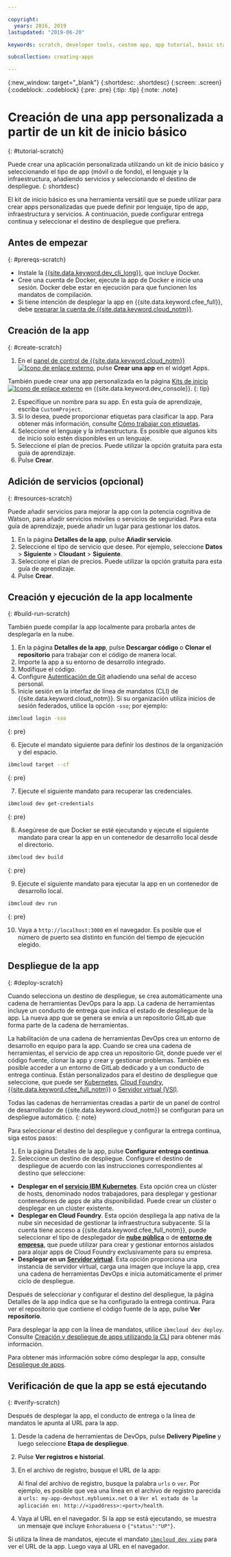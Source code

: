 ```yaml
---

copyright:
  years: 2016, 2019
lastupdated: "2019-06-20"

keywords: scratch, developer tools, custom app, app tutorial, basic starter kit, language, backend, mobile

subcollection: creating-apps

---
```


{:new_window: target="_blank"}
{:shortdesc: .shortdesc}
{:screen: .screen}
{:codeblock: .codeblock}
{:pre: .pre}
{:tip: .tip}
{:note: .note}

# Creación de una app personalizada a partir de un kit de inicio básico
{: #tutorial-scratch}

Puede crear una aplicación personalizada utilizando un kit de inicio básico y seleccionando el tipo de app (móvil o de fondo), el lenguaje y la infraestructura, añadiendo servicios y seleccionando el destino de despliegue. 
{: shortdesc}

El kit de inicio básico es una herramienta versátil que se puede utilizar para crear apps personalizadas que puede definir por lenguaje, tipo de app, infraestructura y servicios. A continuación, puede configurar entrega continua y seleccionar el destino de despliegue que prefiera.

## Antes de empezar
{: #prereqs-scratch}

* Instale la [{{site.data.keyword.dev_cli_long}}](/docs/cli?topic=cloud-cli-getting-started), que incluye Docker. 
* Cree una cuenta de Docker, ejecute la app de Docker e inicie una sesión. Docker debe estar en ejecución para que funcionen los mandatos de compilación.
* Si tiene intención de desplegar la app en {{site.data.keyword.cfee_full}}, debe [preparar la cuenta de {{site.data.keyword.cloud_notm}}](/docs/cloud-foundry?topic=cloud-foundry-prepare).

## Creación de la app
{: #create-scratch}

1. En el [panel de control de {{site.data.keyword.cloud_notm}} ![Icono de enlace externo](../../icons/launch-glyph.svg "Icono de enlace externo")](https://{DomainName}), pulse **Crear una app** en el widget Apps.

  También puede crear una app personalizada en la página [Kits de inicio ![Icono de enlace externo](../../icons/launch-glyph.svg "Icono de enlace externo")](https://{DomainName}/developer/appservice/starter-kits) en {{site.data.keyword.dev_console}}.
  {: tip}

2. Especifique un nombre para su app. En esta guía de aprendizaje, escriba `CustomProject`.
3. Si lo desea, puede proporcionar etiquetas para clasificar la app. Para obtener más información, consulte [Cómo trabajar con etiquetas](/docs/resources?topic=resources-tag).
4. Seleccione el lenguaje y la infraestructura. Es posible que algunos kits de inicio solo estén disponibles en un lenguaje.
5. Seleccione el plan de precios. Puede utilizar la opción gratuita para esta guía de aprendizaje.
6. Pulse **Crear**.

## Adición de servicios (opcional)
{: #resources-scratch}

Puede añadir servicios para mejorar la app con la potencia cognitiva de Watson, para añadir servicios móviles o servicios de seguridad. Para esta guía de aprendizaje, puede añadir un lugar para gestionar los datos.

1. En la página **Detalles de la app**, pulse **Añadir servicio**.
2. Seleccione el tipo de servicio que desee. Por ejemplo, seleccione **Datos** > **Siguiente** > **Cloudant** > **Siguiente**.
3. Seleccione el plan de precios. Puede utilizar la opción gratuita para esta guía de aprendizaje.
4. Pulse **Crear**.

## Creación y ejecución de la app localmente
{: #build-run-scratch}

También puede compilar la app localmente para probarla antes de desplegarla en la nube.

1. En la página **Detalles de la app**, pulse **Descargar código** o **Clonar el repositorio** para trabajar con el código de manera local.
2. Importe la app a su entorno de desarrollo integrado.
3. Modifique el código.
4. Configure [Autenticación de Git](/docs/services/ContinuousDelivery?topic=ContinuousDelivery-git_working#git_authentication) añadiendo una señal de acceso personal.
5. Inicie sesión en la interfaz de línea de mandatos (CLI) de {{site.data.keyword.cloud_notm}}. Si su organización utiliza inicios de sesión federados, utilice la opción `-sso`; por ejemplo:

  ```bash
  ibmcloud login -sso
  ```
  {: pre}

6. Ejecute el mandato siguiente para definir los destinos de la organización y del espacio.

  ```bash
  ibmcloud target --cf
  ```
  {: pre}

7. Ejecute el siguiente mandato para recuperar las credenciales.

  ```bash
  ibmcloud dev get-credentials
  ```
  {: pre}

8. Asegúrese de que Docker se esté ejecutando y ejecute el siguiente mandato para crear la app en un contenedor de desarrollo local desde el directorio.

  ```bash
  ibmcloud dev build
  ```
  {: pre}

9. Ejecute el siguiente mandato para ejecutar la app en un contenedor de desarrollo local.

  ```bash
  ibmcloud dev run
  ```
  {: pre}

10. Vaya a `http://localhost:3000` en el navegador. Es posible que el número de puerto sea distinto en función del tiempo de ejecución elegido.

## Despliegue de la app
{: #deploy-scratch}

Cuando selecciona un destino de despliegue, se crea automáticamente una cadena de herramientas DevOps para la app. La cadena de herramientas incluye un conducto de entrega que indica el estado de despliegue de la app. La nueva app que se genera se envía a un repositorio GitLab que forma parte de la cadena de herramientas.

La habilitación de una cadena de herramientas DevOps crea un entorno de desarrollo en equipo para la app. Cuando se crea una cadena de herramientas, el servicio de app crea un repositorio Git, donde puede ver el código fuente, clonar la app y crear y gestionar problemas. También es posible acceder a un entorno de GitLab dedicado y a un conducto de entrega continua. Están personalizados para el destino de despliegue que seleccione, que puede ser [Kubernetes](/docs/containers?topic=containers-getting-started), [Cloud Foundry](/docs/cloud-foundry-public?topic=cloud-foundry-public-about-cf), [{{site.data.keyword.cfee_full_notm}}](/docs/cloud-foundry?topic=cloud-foundry-about) o [Servidor virtual (VSI)](/docs/vsi?topic=virtual-servers-getting-started-tutorial).

Todas las cadenas de herramientas creadas a partir de un panel de control de desarrollador de {{site.data.keyword.cloud_notm}} se configuran para un despliegue automático.
{: note}

Para seleccionar el destino del despliegue y configurar la entrega continua, siga estos pasos:

1. En la página Detalles de la app, pulse **Configurar entrega continua**.
2. Seleccione un destino de despliegue. Configure el destino de despliegue de acuerdo con las instrucciones correspondientes al destino que seleccione:
  * **Desplegar en el [servicio IBM Kubernetes](/docs/containers?topic=containers-app)**. Esta opción crea un clúster de hosts, denominado nodos trabajadores, para desplegar y gestionar contenedores de apps de alta disponibilidad. Puede crear un clúster o desplegar en un clúster existente.
  * **Desplegar en Cloud Foundry**. Esta opción despliega la app nativa de la nube sin necesidad de gestionar la infraestructura subyacente. Si la cuenta tiene acceso a {{site.data.keyword.cfee_full_notm}}, puede seleccionar el tipo de desplegador de **[nube pública](/docs/cloud-foundry-public?topic=cloud-foundry-public-deployingapps)** o de **[entorno de empresa](/docs/cloud-foundry?topic=cloud-foundry-deploy_apps)**, que puede utilizar para crear y gestionar entornos aislados para alojar apps de Cloud Foundry exclusivamente para su empresa.
  * **Desplegar en un [Servidor virtual](/docs/vsi?topic=virtual-servers-deploying-to-a-virtual-server)**. Esta opción proporciona una instancia de servidor virtual, carga una imagen que incluye la app, crea una cadena de herramientas DevOps e inicia automáticamente el primer ciclo de despliegue.

Después de seleccionar y configurar el destino del despliegue, la página Detalles de la app indica que se ha configurado la entrega continua. Para ver el repositorio que contiene el código fuente de la app, pulse **Ver repositorio**.

Para desplegar la app con la línea de mandatos, utilice `ibmcloud dev deploy`. Consulte [Creación y despliegue de apps utilizando la CLI](/docs/apps?topic=creating-apps-create-deploy-app-cli) para obtener más información.

Para obtener más información sobre cómo desplegar la app, consulte
[Despliegue de apps](/docs/apps?topic=creating-apps-deploying-apps).

## Verificación de que la app se está ejecutando
{: #verify-scratch}

Después de desplegar la app, el conducto de entrega o la línea de mandatos le apunta al URL para la app.

1. Desde la cadena de herramientas de DevOps, pulse **Delivery Pipeline** y luego seleccione **Etapa de despliegue**.
2. Pulse **Ver registros e historial**.
3. En el archivo de registro, busque el URL de la app:

   Al final del archivo de registro, busque la palabra `urls` o `ver`. Por ejemplo, es posible que vea una línea en el archivo de registro parecida a `urls: my-app-devhost.mybluemix.net` o a `Ver el estado de la aplicación en: http://<ipaddress>:<port>/health`.

4. Vaya al URL en el navegador. Si la app se está ejecutando, se muestra un mensaje que incluye `Enhorabuena` o `{"status":"UP"}`.

Si utiliza la línea de mandatos, ejecute el mandato [`ibmcloud dev view`](/docs/cli/idt?topic=cloud-cli-idt-cli#view) para ver el URL de la app. Luego vaya al URL en el navegador.

